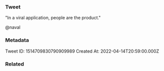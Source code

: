 ### Tweet
"In a viral application, people are the product."

@naval

### Metadata
Tweet ID: 1514709830790909989
Created At: 2022-04-14T20:59:00.000Z

### Related

